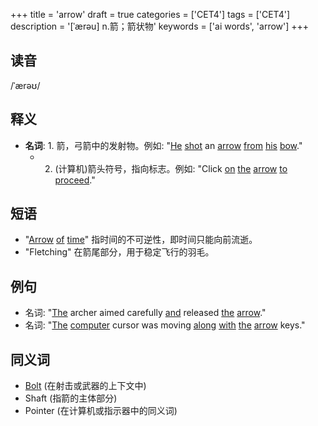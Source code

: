+++
title = 'arrow'
draft = true
categories = ['CET4']
tags = ['CET4']
description = '[ˈærəu] n.箭；箭状物'
keywords = ['ai words', 'arrow']
+++

## 读音
/ˈærəʊ/

## 释义
- **名词**: 1. 箭，弓箭中的发射物。例如: "[He](/zh/post/he/) [shot](/zh/post/shot/) an [arrow](/zh/post/arrow/) [from](/zh/post/from/) [his](/zh/post/his/) [bow](/zh/post/bow/)."
   - 2. (计算机)箭头符号，指向标志。例如: "Click [on](/zh/post/on/) [the](/zh/post/the/) [arrow](/zh/post/arrow/) [to](/zh/post/to/) [proceed](/zh/post/proceed/)."

## 短语
- "[Arrow](/zh/post/arrow/) [of](/zh/post/of/) [time](/zh/post/time/)" 指时间的不可逆性，即时间只能向前流逝。
- "Fletching" 在箭尾部分，用于稳定飞行的羽毛。

## 例句
- 名词: "[The](/zh/post/the/) archer aimed carefully [and](/zh/post/and/) released [the](/zh/post/the/) [arrow](/zh/post/arrow/)."
- 名词: "[The](/zh/post/the/) [computer](/zh/post/computer/) cursor was moving [along](/zh/post/along/) [with](/zh/post/with/) [the](/zh/post/the/) [arrow](/zh/post/arrow/) keys."

## 同义词
- [Bolt](/zh/post/bolt/) (在射击或武器的上下文中)
- Shaft (指箭的主体部分)
- Pointer (在计算机或指示器中的同义词)
